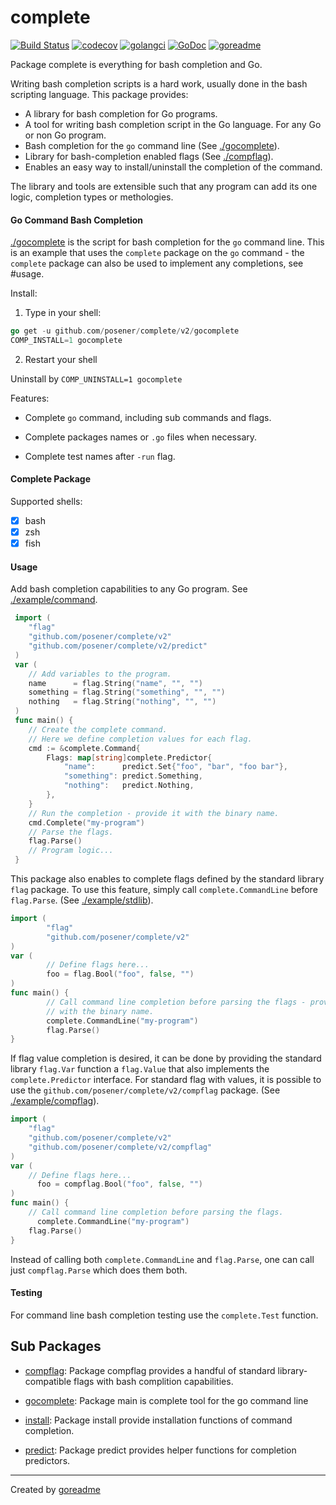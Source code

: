 # complete

[![Build Status](https://travis-ci.org/posener/complete.svg?branch=master)](https://travis-ci.org/posener/complete)
[![codecov](https://codecov.io/gh/posener/complete/branch/master/graph/badge.svg)](https://codecov.io/gh/posener/complete)
[![golangci](https://golangci.com/badges/github.com/posener/complete.svg)](https://golangci.com/r/github.com/posener/complete)
[![GoDoc](https://godoc.org/github.com/posener/complete?status.svg)](https://pkg.go.dev/github.com/posener/complete/v2?tab=doc)
[![goreadme](https://goreadme.herokuapp.com/badge/posener/complete.svg)](https://goreadme.herokuapp.com)

Package complete is everything for bash completion and Go.

Writing bash completion scripts is a hard work, usually done in the bash
scripting language. This package provides:

- A library for bash completion for Go programs.
- A tool for writing bash completion script in the Go language. For any Go or
  non Go program.
- Bash completion for the `go` command line (See [./gocomplete](./gocomplete)).
- Library for bash-completion enabled flags (See [./compflag](./compflag)).
- Enables an easy way to install/uninstall the completion of the command.

The library and tools are extensible such that any program can add its one
logic, completion types or methologies.

#### Go Command Bash Completion

[./gocomplete](./gocomplete) is the script for bash completion for the `go`
command line. This is an example that uses the `complete` package on the `go`
command - the `complete` package can also be used to implement any completions,
see #usage.

Install:

1. Type in your shell:

```go
go get -u github.com/posener/complete/v2/gocomplete
COMP_INSTALL=1 gocomplete
```

2. Restart your shell

Uninstall by `COMP_UNINSTALL=1 gocomplete`

Features:

- Complete `go` command, including sub commands and flags.

- Complete packages names or `.go` files when necessary.

- Complete test names after `-run` flag.

#### Complete Package

Supported shells:

- [x] bash
- [x] zsh
- [x] fish

#### Usage

Add bash completion capabilities to any Go program. See
[./example/command](./example/command).

```go
 import (
 	"flag"
 	"github.com/posener/complete/v2"
 	"github.com/posener/complete/v2/predict"
 )
 var (
 	// Add variables to the program.
 	name      = flag.String("name", "", "")
 	something = flag.String("something", "", "")
 	nothing   = flag.String("nothing", "", "")
 )
 func main() {
 	// Create the complete command.
 	// Here we define completion values for each flag.
 	cmd := &complete.Command{
	 	Flags: map[string]complete.Predictor{
 			"name":      predict.Set{"foo", "bar", "foo bar"},
 			"something": predict.Something,
 			"nothing":   predict.Nothing,
 		},
 	}
 	// Run the completion - provide it with the binary name.
 	cmd.Complete("my-program")
 	// Parse the flags.
 	flag.Parse()
 	// Program logic...
 }
```

This package also enables to complete flags defined by the standard library
`flag` package.  To use this feature, simply call `complete.CommandLine` before
`flag.Parse`. (See [./example/stdlib](./example/stdlib)).

```go
import (
        "flag"
        "github.com/posener/complete/v2"
)
var (
        // Define flags here...
        foo = flag.Bool("foo", false, "")
)
func main() {
        // Call command line completion before parsing the flags - provide it
        // with the binary name.
        complete.CommandLine("my-program")
        flag.Parse()
}
```

If flag value completion is desired, it can be done by providing the standard
library `flag.Var` function a `flag.Value` that also implements the
`complete.Predictor` interface. For standard flag with values, it is possible
to use the `github.com/posener/complete/v2/compflag` package.  (See
[./example/compflag](./example/compflag)).

```go
import (
  	"flag"
 	"github.com/posener/complete/v2"
 	"github.com/posener/complete/v2/compflag"
)
var (
	// Define flags here...
      foo = compflag.Bool("foo", false, "")
)
func main() {
	// Call command line completion before parsing the flags.
      complete.CommandLine("my-program")
	flag.Parse()
}
```

Instead of calling both `complete.CommandLine` and `flag.Parse`, one can call
just `compflag.Parse` which does them both.

#### Testing

For command line bash completion testing use the `complete.Test` function.

## Sub Packages

- [compflag](./compflag): Package compflag provides a handful of standard
  library-compatible flags with bash complition capabilities.

- [gocomplete](./gocomplete): Package main is complete tool for the go command
  line

- [install](./install): Package install provide installation functions of
  command completion.

- [predict](./predict): Package predict provides helper functions for
  completion predictors.


---

Created by [goreadme](https://github.com/apps/goreadme)
